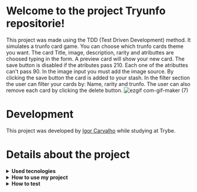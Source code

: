 # Welcome to the project Tryunfo repositorie!

This project was made using the TDD (Test Driven Development) method. It simulates a trunfo card game. You can choose which trunfo cards theme you want. The card Title, image, description, rarity and atributtes are choosed typing in the form. A preview card will show your new card. The save button is disabled if the atributes pass 210. Each one of the atributtes can't pass 90. In the image input you must add the image source. By clicking the save button the card is added to your stash. In the filter section the user can filter your cards by: Name, rarity and trunfo. The user can also remove each card by clicking the delete button.
![ezgif com-gif-maker (7)](https://user-images.githubusercontent.com/64559670/193482038-2288846d-8f7a-4a96-97a8-3641d37acfc0.gif)


# Development

This project was developed by [Igor Carvalho](https://www.linkedin.com/in/dev-igor-carvalho/) while studying at Trybe.

# Details about the project

<details>
  <summary><strong>Used tecnologies</strong></summary><br />

  - HTML
  - CSS
  - CSS Flexbox
  - JavaScript
  - JavaScript DOM and Events
  - JavaScript ES6
  - React

</details>

<details>
  <summary><strong>How to use my project</strong></summary><br />

  First of all, clone the repositorie<br />
  - `git clone * SSH key *`<br />
  Then, enter the cloned repositorie<br />
  - `cd * directorie name *` <br />
  Then, install the project dependencies in the terminal <br />
  - `npm install`<br />
  Finally, open the game in the terminal <br />
  - `npm start`

</details>

<details>
  <summary><strong>How to test</strong></summary><br />
  How i`ve said, this code was made by TDD method, so you can also test the program, to see if it`s working properly.<br />
  > Warning: all the tests was made by Trybe!<br />
  Just type in the terminal <br />
  - `npm test`
</details>

